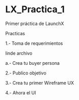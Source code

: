 # LX_Practica_1
Primer práctica de LaunchX

Practicas

<p>1.- Toma de requerimientos<p/>
  linde archivo
<p>   a.- Crea tu buyer persona</p>
<p>2.- Publico objetivo</p>
<p>3.- Crea tu primer Wireframe UX<p/>
<p>4.- Ahora el UI<P/>
